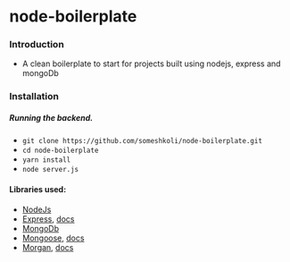 # node-boilerplate

### Introduction
- A clean boilerplate to start for projects built using nodejs, express and mongoDb

### Installation

##### Running the backend.
 - ```git clone https://github.com/someshkoli/node-boilerplate.git```
 - ```cd node-boilerplate```
 - ```yarn install```
 - ```node server.js```

#### Libraries used:
-  [NodeJs](https://nodejs.org)
-  [Express](https://expressjs.com/), [docs](https://www.npmjs.com/package/express)
-  [MongoDb](https://www.mongodb.com/) 
-  [Mongoose](https://mongoosejs.com/), [docs](https://www.npmjs.com/package/mongoose)
-  [Morgan](https://github.com/expressjs/morgan), [docs](https://www.npmjs.com/package/morgan)
